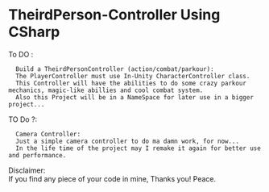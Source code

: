 # TheirdPerson-Controller Using CSharp

To DO :

      Build a TheirdPersonController (action/combat/parkour):
      The PlayerController must use In-Unity CharacterController class.
      This Controller will have the abilities to do some crazy parkour mechanics, magic-like abillies and cool combat system.
      Also this Project will be in a NameSpace for later use in a bigger project...
      
TO Do ?:

      Camera Controller:
      Just a simple camera controller to do ma damn work, for now...
      In the life time of the project may I remake it again for better use and performance.


Disclaimer:  
      If you find any piece of your code in mine, Thanks you!
      Peace.
